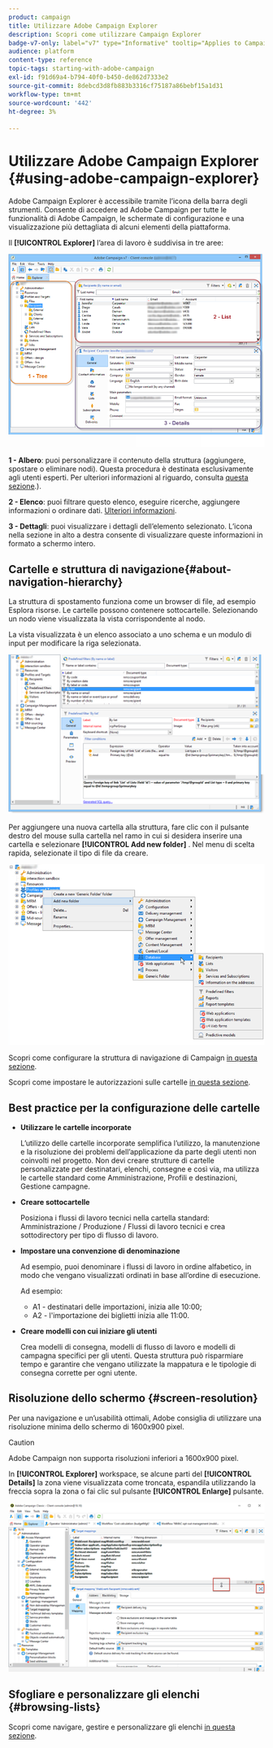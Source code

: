 ```yaml
---
product: campaign
title: Utilizzare Adobe Campaign Explorer
description: Scopri come utilizzare Campaign Explorer
badge-v7-only: label="v7" type="Informative" tooltip="Applies to Campaign Classic v7 only"
audience: platform
content-type: reference
topic-tags: starting-with-adobe-campaign
exl-id: f91d69a4-b794-40f0-b450-de862d7333e2
source-git-commit: 8debcd3d8fb883b3316cf75187a86bebf15a1d31
workflow-type: tm+mt
source-wordcount: '442'
ht-degree: 3%

---
```


# Utilizzare Adobe Campaign Explorer {#using-adobe-campaign-explorer}



Adobe Campaign Explorer è accessibile tramite l’icona della barra degli strumenti. Consente di accedere ad Adobe Campaign per tutte le funzionalità di Adobe Campaign, le schermate di configurazione e una visualizzazione più dettagliata di alcuni elementi della piattaforma.

Il **[!UICONTROL Explorer]** l’area di lavoro è suddivisa in tre aree:

![](assets/s_ncs_user_navigation.png)

**1 - Albero**: puoi personalizzare il contenuto della struttura (aggiungere, spostare o eliminare nodi). Questa procedura è destinata esclusivamente agli utenti esperti. Per ulteriori informazioni al riguardo, consulta [questa sezione](#about-navigation-hierarchy).).

**2 - Elenco**: puoi filtrare questo elenco, eseguire ricerche, aggiungere informazioni o ordinare dati. [Ulteriori informazioni](adobe-campaign-ui-lists.md).

**3 - Dettagli**: puoi visualizzare i dettagli dell’elemento selezionato. L’icona nella sezione in alto a destra consente di visualizzare queste informazioni in formato a schermo intero.

## Cartelle e struttura di navigazione{#about-navigation-hierarchy}

La struttura di spostamento funziona come un browser di file, ad esempio Esplora risorse. Le cartelle possono contenere sottocartelle. Selezionando un nodo viene visualizzata la vista corrispondente al nodo.

La vista visualizzata è un elenco associato a uno schema e un modulo di input per modificare la riga selezionata.

![](assets/d_ncs_integration_navigation.png)

Per aggiungere una nuova cartella alla struttura, fare clic con il pulsante destro del mouse sulla cartella nel ramo in cui si desidera inserire una cartella e selezionare **[!UICONTROL Add new folder]** . Nel menu di scelta rapida, selezionate il tipo di file da creare.

![](assets/d_ncs_integration_navigation_create.png)

Scopri come configurare la struttura di navigazione di Campaign [in questa sezione](../../configuration/using/configuration.md).

Scopri come impostare le autorizzazioni sulle cartelle [in questa sezione](access-management-folders.md).

## Best practice per la configurazione delle cartelle

* **Utilizzare le cartelle incorporate**

   L’utilizzo delle cartelle incorporate semplifica l’utilizzo, la manutenzione e la risoluzione dei problemi dell’applicazione da parte degli utenti non coinvolti nel progetto. Non devi creare strutture di cartelle personalizzate per destinatari, elenchi, consegne e così via, ma utilizza le cartelle standard come Amministrazione, Profili e destinazioni, Gestione campagne.

* **Creare sottocartelle**

   Posiziona i flussi di lavoro tecnici nella cartella standard: Amministrazione / Produzione / Flussi di lavoro tecnici e crea sottodirectory per tipo di flusso di lavoro.

* **Impostare una convenzione di denominazione**

   Ad esempio, puoi denominare i flussi di lavoro in ordine alfabetico, in modo che vengano visualizzati ordinati in base all’ordine di esecuzione.

   Ad esempio:

   * A1 - destinatari delle importazioni, inizia alle 10:00;
   * A2 - l&#39;importazione dei biglietti inizia alle 11:00.

* **Creare modelli con cui iniziare gli utenti**

   Crea modelli di consegna, modelli di flusso di lavoro e modelli di campagna specifici per gli utenti. Questa struttura può risparmiare tempo e garantire che vengano utilizzate la mappatura e le tipologie di consegna corrette per ogni utente.

## Risoluzione dello schermo {#screen-resolution}

Per una navigazione e un’usabilità ottimali, Adobe consiglia di utilizzare una risoluzione minima dello schermo di 1600x900 pixel.

>[!CAUTION]
>
>Adobe Campaign non supporta risoluzioni inferiori a 1600x900 pixel.

In **[!UICONTROL Explorer]** workspace, se alcune parti del **[!UICONTROL Details]** la zona viene visualizzata come troncata, espandila utilizzando la freccia sopra la zona o fai clic sul pulsante **[!UICONTROL Enlarge]** pulsante.

![](assets/s_ncs_user_resolution.png)

## Sfogliare e personalizzare gli elenchi {#browsing-lists}

Scopri come navigare, gestire e personalizzare gli elenchi [in questa sezione](adobe-campaign-ui-lists.md).
